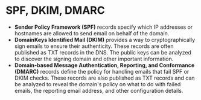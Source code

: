 # SPF, DKIM, DMARC

* **Sender Policy Framework (SPF)** records specify which IP addresses or hostnames are allowed to send email on behalf of the domain.
* **DomainKeys Identified Mail (DKIM)** provides a way to cryptographically sign emails to ensure their authenticity. These records are often published as TXT records in the DNS. The public keys can be analyzed to discover the signing domain and other important information.
* **Domain-based Message Authentication, Reporting, and Conformance (DMARC)** records define the policy for handling emails that fail SPF or DKIM checks. These records are also published as TXT records and can be analyzed to reveal the domain's policy on what to do with failed emails, the reporting email address, and other configuration details.
